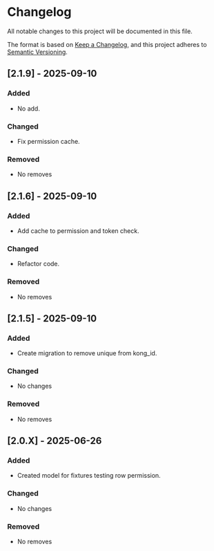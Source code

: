 # Changelog

All notable changes to this project will be documented in this file.

The format is based on [Keep a Changelog](https://keepachangelog.com/en/1.1.0/),
and this project adheres to [Semantic Versioning](https://semver.org/spec/v2.0.0.html).

## [2.1.9] - 2025-09-10

### Added
- No add.

### Changed
- Fix permission cache.

### Removed
- No removes

## [2.1.6] - 2025-09-10

### Added
- Add cache to permission and token check.

### Changed
- Refactor code.

### Removed
- No removes

## [2.1.5] - 2025-09-10

### Added
- Create migration to remove unique from kong_id.

### Changed
- No changes

### Removed
- No removes


## [2.0.X] - 2025-06-26

### Added
- Created model for fixtures testing row permission.

### Changed
- No changes

### Removed
- No removes
